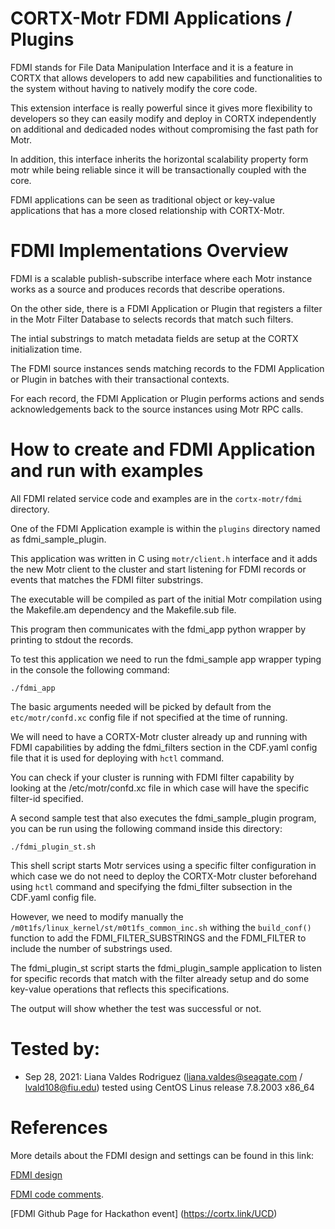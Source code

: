 # CORTX-Motr FDMI Applications / Plugins 

FDMI stands for File Data Manipulation Interface and it is a feature in CORTX that allows developers to add new capabilities and functionalities to the system without having to natively modify the core code. 

This extension interface is really powerful since it gives more flexibility to developers so they can easily modify and deploy in CORTX independently on additional and dedicaded nodes without compromising the fast path for Motr. 

In addition, this interface inherits the horizontal scalability property form motr while being reliable since it will be transactionally coupled with the core.
  
FDMI applications can be seen as traditional object or key-value applications that has a more closed relationship with CORTX-Motr. 

# FDMI Implementations Overview

FDMI is a scalable publish-subscribe interface where each Motr instance works as a source and produces records that describe operations. 

On the other side, there is a FDMI Application or Plugin that registers a filter in the Motr Filter Database to selects records that match such filters.

The intial substrings to match metadata fields are setup at the CORTX initialization time.

The FDMI source instances sends matching records to the FDMI Application or Plugin in batches with their transactional contexts.

For each record, the FDMI Application or Plugin performs actions and sends acknowledgements back to the source instances using Motr RPC calls.

# How to create and FDMI Application and run with examples

All FDMI related service code and examples are in the `cortx-motr/fdmi` directory. 

One of the FDMI Application example is within the `plugins` directory named as fdmi_sample_plugin. 

This application was written in C using `motr/client.h` interface and it adds the new Motr client to the cluster and start listening for FDMI records or events that matches the FDMI filter substrings.  

The executable will be compiled as part of the initial Motr compilation using the Makefile.am dependency and the Makefile.sub file.

This program then communicates with the fdmi_app python wrapper by printing to stdout the records. 

To test this application we need to run the fdmi_sample app wrapper typing in the console the following command:

`./fdmi_app`

The basic arguments needed will be picked by default from the `etc/motr/confd.xc` config file if not specified at the time of running.

We will need to have a CORTX-Motr cluster already up and running with FDMI capabilities by adding the fdmi_filters section in the CDF.yaml config file that it is used for deploying with `hctl` command.
 
You can check if your cluster is running with FDMI filter capability by looking at the /etc/motr/confd.xc file in which case will have the specific filter-id specified. 

A second sample test that also executes the fdmi_sample_plugin program, you can be run using the following command inside this directory:

`./fdmi_plugin_st.sh`

This shell script starts Motr services using a specific filter configuration in which case we do not need to deploy the CORTX-Motr cluster beforehand using `hctl` command and specifying the fdmi_filter subsection in the CDF.yaml config file.

However, we need to modify manually the `/m0t1fs/linux_kernel/st/m0t1fs_common_inc.sh` withing the `build_conf()` function to add the FDMI_FILTER_SUBSTRINGS and the FDMI_FILTER to include the number of substrings used.

The fdmi_plugin_st script starts the fdmi_plugin_sample application to listen for specific records that match with the filter already setup and do some key-value operations that reflects this specifications. 

The output will show whether the test was successful or not.

# Tested by:

* Sep 28, 2021: Liana Valdes Rodriguez (liana.valdes@seagate.com / lvald108@fiu.edu) tested using CentOS Linus release 7.8.2003 x86_64

# References
 
More details about the FDMI design and settings can be found in this link: 

[FDMI design](https://github.com/Seagate/cortx-motr/blob/main/doc/motr-in-prose.md#fdmi-architecture)

[FDMI code comments](https://github.com/Seagate/cortx-motr/blob/main/fdmi/fdmi.c).

[FDMI Github Page for Hackathon event] (https://cortx.link/UCD)

